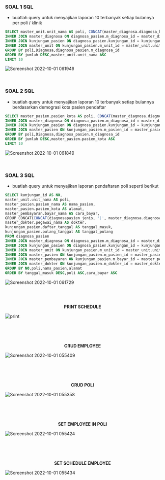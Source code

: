 ### SOAL 1 SQL

- buatlah query untuk menyajikan laporan 10 terbanyak setiap bulannya per poli / klinik


```sql
SELECT master_unit.unit_nama AS poli, CONCAT(master_diagnosa.diagnosa_kode, '  ', master_diagnosa.diagnosa_name)  AS Diagnosa ,COUNT(*) AS jumlah FROM diagnosa_pasien
INNER JOIN master_diagnosa ON diagnosa_pasien.m_diagnosa_id = master_diagnosa.diagnosa_id
INNER JOIN kunjungan_pasien ON diagnosa_pasien.kunjungan_id = kunjungan_pasien.pendaftaran_id
INNER JOIN master_unit ON kunjungan_pasien.m_unit_id = master_unit.unit_id
GROUP BY poli,Diagnosa,diagnosa_pasien.m_diagnosa_id
ORDER BY jumlah DESC,master_unit.unit_nama ASC
LIMIT 10
```

![Screenshot 2022-10-01 061949](https://user-images.githubusercontent.com/37862470/193368490-ea6b3f64-8f96-4a27-ba21-2c497ad8493e.png)


<br>

### SOAL 2 SQL

- buatlah query untuk menyajikan laporan 10 terbanyak setiap bulannya berdasarkan demograsi kota pasien pendaftar

```sql
SELECT master_pasien.pasien_kota AS poli, CONCAT(master_diagnosa.diagnosa_kode, '  ', master_diagnosa.diagnosa_name)  AS Diagnosa ,COUNT(*) AS jumlah FROM diagnosa_pasien
INNER JOIN master_diagnosa ON diagnosa_pasien.m_diagnosa_id = master_diagnosa.diagnosa_id
INNER JOIN kunjungan_pasien ON diagnosa_pasien.kunjungan_id = kunjungan_pasien.pendaftaran_id
INNER JOIN master_pasien ON kunjungan_pasien.m_pasien_id = master_pasien.pasien_id
GROUP BY poli,Diagnosa,diagnosa_pasien.m_diagnosa_id
ORDER BY jumlah DESC,master_pasien.pasien_kota ASC
LIMIT 10
```

![Screenshot 2022-10-01 061849](https://user-images.githubusercontent.com/37862470/193368437-abca4e19-3af9-4587-b935-f452ebbee30c.png)

<br>

### SOAL 3 SQL

- buatlah query untuk menyajikan laporan pendaftaran poli seperti berikut

```sql
SELECT kunjungan_id AS NO,
master_unit.unit_nama AS poli,
master_pasien.pasien_nama AS nama_pasien,
master_pasien.pasien_kota AS alamat, 
master_pembayaran.bayar_nama AS cara_bayar,
GROUP_CONCAT(CONCAT(diagnosapasien_jenis, '|', master_diagnosa.diagnosa_name)  SEPARATOR ', ') AS diagnosa,
master_dokter.pegawai_nama AS dokter,
kunjungan_pasien.daftar_tanggal AS tanggal_masuk,
kunjungan_pasien.pulang_tanggal AS tanggal_pulang
FROM diagnosa_pasien 
INNER JOIN master_diagnosa ON diagnosa_pasien.m_diagnosa_id = master_diagnosa.diagnosa_id
INNER JOIN kunjungan_pasien ON diagnosa_pasien.kunjungan_id = kunjungan_pasien.pendaftaran_id
INNER JOIN master_unit ON kunjungan_pasien.m_unit_id = master_unit.unit_id
INNER JOIN master_pasien ON kunjungan_pasien.m_pasien_id = master_pasien.pasien_id
INNER JOIN master_pembayaran ON kunjungan_pasien.m_bayar_id = master_pembayaran.bayar_id
INNER JOIN master_dokter ON kunjungan_pasien.m_dokter_id = master_dokter.pegawai_id
GROUP BY NO,poli,nama_pasien,alamat
ORDER BY tanggal_masuk DESC,poli ASC,cara_bayar ASC
```

![Screenshot 2022-10-01 061729](https://user-images.githubusercontent.com/37862470/193368367-7de2c78d-305d-4197-b409-c1df3b93deb5.png)


<br><br>
<p align="center">
    <b>PRINT SCHEDULE</b>
</p>


![print](https://user-images.githubusercontent.com/37862470/193366489-8b897bcc-000e-4fa7-aaed-cb392a571e0b.png)

<br>
<br>
<br>
<p align="center">
    <b>
    CRUD EMPLOYEE
    </b>
</p>

![Screenshot 2022-10-01 055409](https://user-images.githubusercontent.com/37862470/193366987-f5413933-4c76-403d-97ee-e4fd55db83ce.png)

<br>
<br>
<br>
<p align="center">
    <b>
    CRUD POLI
    </b>
</p>

![Screenshot 2022-10-01 055358](https://user-images.githubusercontent.com/37862470/193367252-6a785f22-d342-4bc7-a255-f13dbc38c8ac.png)

<br>
<br>
<br>
<p align="center">
    <b>
    SET EMPLOYEE IN POLI
    </b>
</p>

![Screenshot 2022-10-01 055424](https://user-images.githubusercontent.com/37862470/193367387-0dff4908-d549-4249-a688-2cf0d5e087ef.png)

<br>
<br>
<br>
<p align="center">
    <b>
    SET SCHEDULE EMPLOYEE
    </b>
</p>

![Screenshot 2022-10-01 055434](https://user-images.githubusercontent.com/37862470/193367451-60632d45-3c64-4eed-a9cc-f835c009eee9.png)



